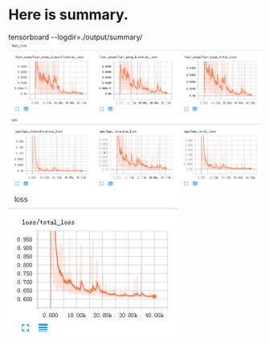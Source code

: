 # Here is summary.   
tensorboard --logdir=./output/summary/   
![01](fast_rcnn_loss.bmp) 
![02](rpn_loss.bmp) 
![03](total_loss.bmp) 